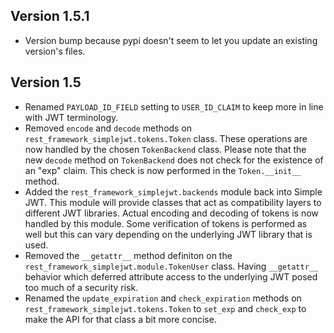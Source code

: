 ## Version 1.5.1

* Version bump because pypi doesn't seem to let you update an existing
  version's files.

## Version 1.5

* Renamed `PAYLOAD_ID_FIELD` setting to `USER_ID_CLAIM` to keep more in line
  with JWT terminology.
* Removed `encode` and `decode` methods on
  `rest_framework_simplejwt.tokens.Token` class.  These operations are now
  handled by the chosen `TokenBackend` class.  Please note that the new
  `decode` method on `TokenBackend` does not check for the existence of an
  "exp" claim.  This check is now performed in the `Token.__init__` method.
* Added the `rest_framework_simplejwt.backends` module back into Simple JWT.
  This module will provide classes that act as compatibility layers to
  different JWT libraries.  Actual encoding and decoding of tokens is now
  handled by this module.  Some verification of tokens is performed as well but
  this can vary depending on the underlying JWT library that is used.
* Removed the `__getattr__` method definiton on the
  `rest_framework_simplejwt.module.TokenUser` class.  Having `__getattr__`
  behavior which deferred attribute access to the underlying JWT posed too much
  of a security risk.
* Renamed the `update_expiration` and `check_expiration` methods on
  `rest_framework_simplejwt.tokens.Token` to `set_exp` and `check_exp` to make
  the API for that class a bit more concise.
